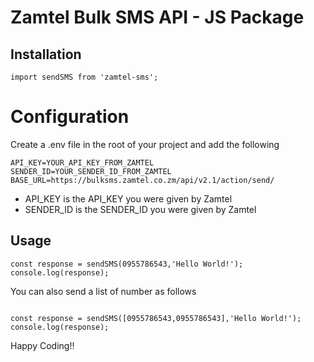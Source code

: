 # Zamtel Bulk SMS API - JS Package 


## Installation

```
import sendSMS from 'zamtel-sms';

```

# Configuration
 
Create a .env file in the root of your project and add the following
```
API_KEY=YOUR_API_KEY_FROM_ZAMTEL
SENDER_ID=YOUR_SENDER_ID_FROM_ZAMTEL
BASE_URL=https://bulksms.zamtel.co.zm/api/v2.1/action/send/

```
* API_KEY is the API_KEY you were given by Zamtel
* SENDER_ID is the SENDER_ID you were given by Zamtel


## Usage

```
const response = sendSMS(0955786543,'Hello World!');
console.log(response);

```

You can also send a list of number as follows

```

const response = sendSMS([0955786543,0955786543],'Hello World!');
console.log(response);

```

Happy Coding!!
